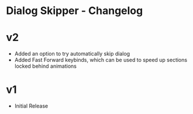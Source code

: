 # Dialog Skipper - Changelog

# v2
- Added an option to try automatically skip dialog
- Added Fast Forward keybinds, which can be used to speed up sections locked behind animations

# v1
- Initial Release

